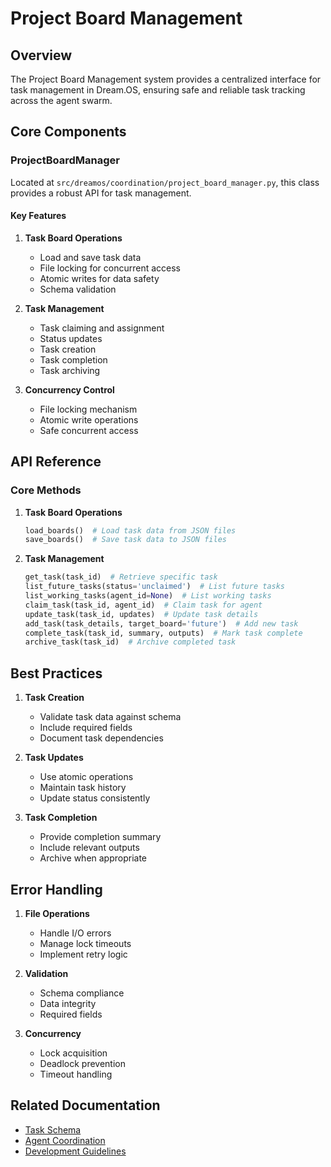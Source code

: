 # Project Board Management

## Overview

The Project Board Management system provides a centralized interface for task management in Dream.OS, ensuring safe and reliable task tracking across the agent swarm.

## Core Components

### ProjectBoardManager

Located at `src/dreamos/coordination/project_board_manager.py`, this class provides a robust API for task management.

#### Key Features

1. **Task Board Operations**
   - Load and save task data
   - File locking for concurrent access
   - Atomic writes for data safety
   - Schema validation

2. **Task Management**
   - Task claiming and assignment
   - Status updates
   - Task creation
   - Task completion
   - Task archiving

3. **Concurrency Control**
   - File locking mechanism
   - Atomic write operations
   - Safe concurrent access

## API Reference

### Core Methods

1. **Task Board Operations**
   ```python
   load_boards()  # Load task data from JSON files
   save_boards()  # Save task data to JSON files
   ```

2. **Task Management**
   ```python
   get_task(task_id)  # Retrieve specific task
   list_future_tasks(status='unclaimed')  # List future tasks
   list_working_tasks(agent_id=None)  # List working tasks
   claim_task(task_id, agent_id)  # Claim task for agent
   update_task(task_id, updates)  # Update task details
   add_task(task_details, target_board='future')  # Add new task
   complete_task(task_id, summary, outputs)  # Mark task complete
   archive_task(task_id)  # Archive completed task
   ```

## Best Practices

1. **Task Creation**
   - Validate task data against schema
   - Include required fields
   - Document task dependencies

2. **Task Updates**
   - Use atomic operations
   - Maintain task history
   - Update status consistently

3. **Task Completion**
   - Provide completion summary
   - Include relevant outputs
   - Archive when appropriate

## Error Handling

1. **File Operations**
   - Handle I/O errors
   - Manage lock timeouts
   - Implement retry logic

2. **Validation**
   - Schema compliance
   - Data integrity
   - Required fields

3. **Concurrency**
   - Lock acquisition
   - Deadlock prevention
   - Timeout handling

## Related Documentation

- [Task Schema](../coordination/tasks/task-schema.json)
- [Agent Coordination](../coordination/README.md)
- [Development Guidelines](../development/guidelines.md) 